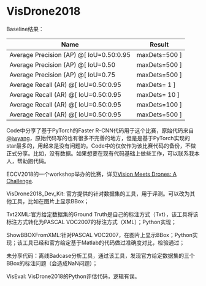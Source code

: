 # VisDrone2018

Baseline结果：
 
 Name|Result
---------------|----------------
Average Precision  (AP) @[ IoU=0.50:0.95 | maxDets=500 ] | 15.8738%.
Average Precision  (AP) @[ IoU=0.50      | maxDets=500 ] | 21.7822%.
Average Precision  (AP) @[ IoU=0.75      | maxDets=500 ] | 17.1753%.
Average Recall     (AR) @[ IoU=0.50:0.95 | maxDets=  1 ] | 0.83255%.
Average Recall     (AR) @[ IoU=0.50:0.95 | maxDets= 10 ] | 7.1636%.
Average Recall     (AR) @[ IoU=0.50:0.95 | maxDets=100 ] | 20.7602%.
Average Recall     (AR) @[ IoU=0.50:0.95 | maxDets=500 ] | 20.7602%.


Code中分享了基于PyTorch的Faster R-CNN代码用于这个比赛，原始代码来自[@jwyang](https://github.com/jwyang/faster-rcnn.pytorch)，原始代码写的也有很多不完善的地方，但是是基于PyTorch实现的star最多的，用起来是没有问题的。Code中的仅仅作为该比赛代码的备份，不做正式分享。比如，没有数据。如果想要在现有代码基础上做些工作，可以联系我本人，帮助跑代码。

ECCV2018的一个workshop举办的比赛，详见[Vision Meets Drones: A Challenge](http://www.aiskyeye.com/).

VisDrone2018_Dev_Kit: 官方提供的针对数据集的工具，用于评测。可以改为其他工具，比如在图片上显示BBox；

Txt2XML:官方给定数据集的Ground Truth是自己的标注方式（Txt），该工具将该标注方式转化为PASCAL VOC2007的标注方式（XML）；Python实现；

ShowBBOXFromXML:针对PASCAL VOC2007，在图片上显示BBox；Python实现；该工具已经和官方给定基于Matlab的代码做过准确度对比，检验通过；

未分享代码：离线Badcase分析工具，通过该工具，发现官方给定数据集的三个BBox的标注问题（会造成NaN问题）；

VisEval: VisDrone2018的Python评估代码，逻辑有误。

